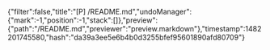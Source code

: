 {"filter":false,"title":"[P] /README.md","undoManager":{"mark":-1,"position":-1,"stack":[]},"preview":{"path":"/README.md","previewer":"preview.markdown"},"timestamp":1482201745580,"hash":"da39a3ee5e6b4b0d3255bfef95601890afd80709"}
